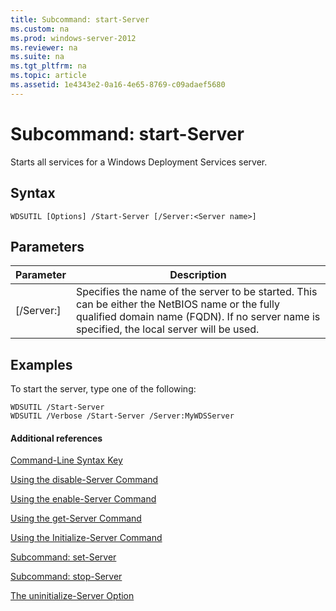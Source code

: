```yaml
---
title: Subcommand: start-Server
ms.custom: na
ms.prod: windows-server-2012
ms.reviewer: na
ms.suite: na
ms.tgt_pltfrm: na
ms.topic: article
ms.assetid: 1e4343e2-0a16-4e65-8769-c09adaef5680
---
```

# Subcommand: start-Server
Starts all services for a Windows Deployment Services server.

## Syntax

```
WDSUTIL [Options] /Start-Server [/Server:<Server name>]
```

## Parameters

|Parameter|Description|
|-------------|---------------|
|\[\/Server:<Server name>\]|Specifies the name of the server to be started. This can be either the NetBIOS name or the fully qualified domain name \(FQDN\). If no server name is specified, the local server will be used.|

## <a name="BKMK_examples"></a>Examples
To start the server, type one of the following:

```
WDSUTIL /Start-Server
WDSUTIL /Verbose /Start-Server /Server:MyWDSServer
```

#### Additional references
[Command-Line Syntax Key](../../Command-Line-Syntax-Key.md)

[Using the disable-Server Command]()

[Using the enable-Server Command](../using-the-enable-command/Using-the-enable-Server-Command.md)

[Using the get-Server Command](../using-the-get-command/Using-the-get-Server-Command.md)

[Using the Initialize-Server Command](../Using-the-Initialize-Server-Command.md)

[Subcommand: set-Server](../the-set-command/Subcommand--set-Server.md)

[Subcommand: stop-Server](../the-stop-server-command/Subcommand--stop-Server.md)

[The uninitialize-Server Option](../The-uninitialize-Server-Option.md)


